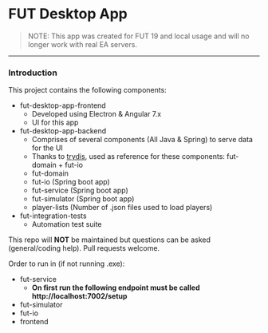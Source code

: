 # FUT Desktop App
> NOTE: This app was created for FUT 19 and local usage and will no longer work with real EA servers. 
---
### Introduction

This project contains the following components:
* fut-desktop-app-frontend
    * Developed using Electron & Angular 7.x
    * UI for this app
* fut-desktop-app-backend
    * Comprises of several components (All Java & Spring) to serve data for the UI
    * Thanks to [trydis](https://github.com/trydis/FIFA-Ultimate-Team-Toolkit), used as reference for these components: fut-domain + fut-io 
    * fut-domain
    * fut-io (Spring boot app)
    * fut-service (Spring boot app)
    * fut-simulator (Spring boot app)
    * player-lists (Number of .json files used to load players)
* fut-integration-tests
    * Automation test suite

This repo will **NOT** be maintained but questions can be asked (general/coding help). Pull requests welcome.


Order to run in (if not running .exe):
* fut-service
    * **On first run the following endpoint must be called http://localhost:7002/setup** 
* fut-simulator
* fut-io
* frontend

